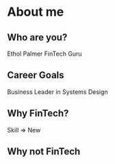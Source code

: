 # About me

## Who are you?

Ethol Palmer FinTech Guru

## Career Goals

Business Leader in Systems Design

## Why FinTech?

Skill => New


## Why not FinTech
